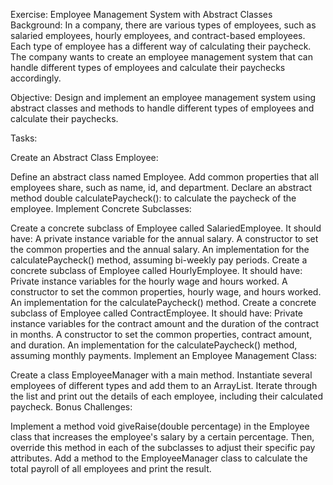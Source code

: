 Exercise: Employee Management System with Abstract Classes
Background:
In a company, there are various types of employees, such as salaried employees, hourly employees, and contract-based employees. Each type of employee has a different way of calculating their paycheck. The company wants to create an employee management system that can handle different types of employees and calculate their paychecks accordingly.

Objective:
Design and implement an employee management system using abstract classes and methods to handle different types of employees and calculate their paychecks.

Tasks:

Create an Abstract Class Employee:

Define an abstract class named Employee.
Add common properties that all employees share, such as name, id, and department.
Declare an abstract method double calculatePaycheck(): to calculate the paycheck of the employee.
Implement Concrete Subclasses:

Create a concrete subclass of Employee called SalariedEmployee. It should have:
A private instance variable for the annual salary.
A constructor to set the common properties and the annual salary.
An implementation for the calculatePaycheck() method, assuming bi-weekly pay periods.
Create a concrete subclass of Employee called HourlyEmployee. It should have:
Private instance variables for the hourly wage and hours worked.
A constructor to set the common properties, hourly wage, and hours worked.
An implementation for the calculatePaycheck() method.
Create a concrete subclass of Employee called ContractEmployee. It should have:
Private instance variables for the contract amount and the duration of the contract in months.
A constructor to set the common properties, contract amount, and duration.
An implementation for the calculatePaycheck() method, assuming monthly payments.
Implement an Employee Management Class:

Create a class EmployeeManager with a main method.
Instantiate several employees of different types and add them to an ArrayList<Employee>.
Iterate through the list and print out the details of each employee, including their calculated paycheck.
Bonus Challenges:

Implement a method void giveRaise(double percentage) in the Employee class that increases the employee's salary by a certain percentage. Then, override this method in each of the subclasses to adjust their specific pay attributes.
Add a method to the EmployeeManager class to calculate the total payroll of all employees and print the result.
